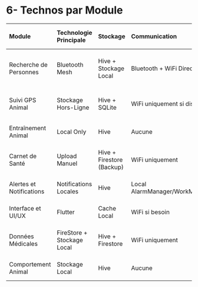 # 6- Technos par Module

| Module                   | Technologie Principale     | Stockage                  | Communication                  | IA/ML            | Sync avec Firebase                 | Optimisation Coûts                | Notes                                        | Dépendances   | Mode Hors-Ligne   |
|:-------------------------|:---------------------------|:--------------------------|:-------------------------------|:-----------------|:-----------------------------------|:----------------------------------|:---------------------------------------------|:--------------|:------------------|
| Recherche de Personnes   | Bluetooth Mesh             | Hive + Stockage Local     | Bluetooth + WiFi Direct        | Non              | Sync uniquement quand réseau dispo | Limite Firebase envoi en bloc     | Utilisé pour les missions hors réseau        | Aucune        | Non               |
| Suivi GPS Animal         | Stockage Hors-Ligne        | Hive + SQLite             | WiFi uniquement si dispo       | Non              | Sync différée                      | Évite 4G inutiles                 | Position GPS stockée et synchronisée par lot | Aucune        | Non               |
| Entraînement Animal      | Local Only                 | Hive                      | Aucune                         | Non              | Non                                | 0 coût Firebase                   | Tout est stocké en local sans connexion      | Aucune        | Non               |
| Carnet de Santé          | Upload Manuel              | Hive + Firestore (Backup) | WiFi uniquement                | Non              | Sync manuel par l’utilisateur      | L’utilisateur choisit             | Évite les uploads automatiques coûteux       | Aucune        | Oui               |
| Alertes et Notifications | Notifications Locales      | Hive                      | Local AlarmManager/WorkManager | Non              | Non                                | Pas de Cloud Messaging Firebase   | Toutes les alertes sont locales              | Aucune        | Non               |
| Interface et UI/UX       | Flutter                    | Cache Local               | WiFi si besoin                 | Non              | Sync en WiFi uniquement            | Chargement différé                | UI fluide sans surcharge réseau              | Aucune        | Non               |
| Données Médicales        | FireStore + Stockage Local | Hive + Firestore          | WiFi uniquement                | OCR et IA légère | Sync contrôlée                     | Batch Processing pour coût réduit | Éviter stockage inutile Firebase             | Aucune        | Non               |
| Comportement Animal      | Stockage Local             | Hive                      | Aucune                         | IA Légère        | Sync optionnelle                   | Analyse locale                    | Suivi des comportements sans Internet        | Aucune        | Non               |